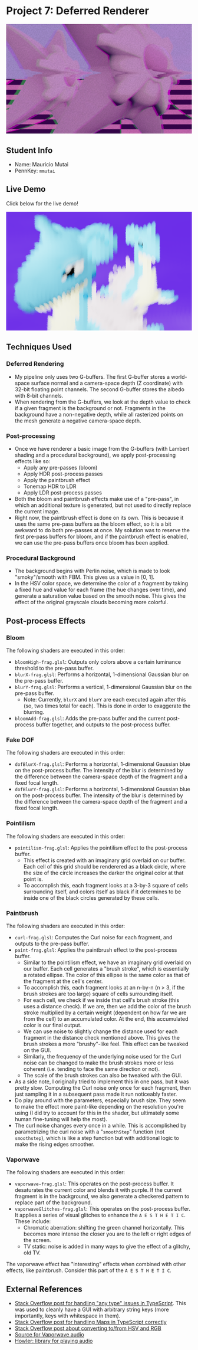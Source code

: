 # Project 7: Deferred Renderer

[![](images/staryu.png)](https://maukmu.github.io/homework-7-deferred-renderer-MauKMu)

## Student Info

- Name: Mauricio Mutai
- PennKey: `mmutai`

## Live Demo

Click below for the live demo!

[![](images/example.png)](https://maukmu.github.io/homework-7-deferred-renderer-MauKMu)

## Techniques Used

### Deferred Rendering

- My pipeline only uses two G-buffers. The first G-buffer stores a world-space surface normal and a camera-space depth (Z coordinate) with 32-bit floating point channels. The second G-buffer stores the albedo with 8-bit channels.
- When rendering from the G-buffers, we look at the depth value to check if a given fragment is the background or not. Fragments in the background have a non-negative depth, while all rasterized points on the mesh generate a negative camera-space depth.

### Post-processing

- Once we have renderer a basic image from the G-buffers (with Lambert shading and a procedural background), we apply post-processing effects like so:
  - Apply any pre-passes (bloom)
  - Apply HDR post-process passes
  - Apply the paintbrush effect
  - Tonemap HDR to LDR
  - Apply LDR post-process passes
- Both the bloom and paintbrush effects make use of a "pre-pass", in which an additional texture is generated, but not used to directly replace the current image.
- Right now, the paintbrush effect is done on its own. This is because it uses the same pre-pass buffers as the bloom effect, so it is a bit awkward to do both pre-passes at once. My solution was to reserve the first pre-pass buffers for bloom, and if the paintbrush effect is enabled, we can use the pre-pass buffers once bloom has been applied.

### Procedural Background

- The background begins with Perlin noise, which is made to look "smoky"/smooth with FBM. This gives us a value in [0, 1].
- In the HSV color space, we determine the color of a fragment by taking a fixed hue and value for each frame (the hue changes over time), and generate a saturation value based on the smooth noise. This gives the effect of the original grayscale clouds becoming more colorful.

## Post-process Effects

### Bloom

The following shaders are executed in this order:

- `bloomHigh-frag.glsl`: Outputs only colors above a certain luminance threshold to the pre-pass buffer.
- `blurX-frag.glsl`: Performs a horizontal, 1-dimensional Gaussian blur on the pre-pass buffer.
- `blurY-frag.glsl`: Performs a vertical, 1-dimensional Gaussian blur on the pre-pass buffer.
    - Note: Currently, `blurX` and `blurY` are each executed again after this (so, two times total for each). This is done in order to exaggerate the blurring.
- `bloomAdd-frag.glsl`: Adds the pre-pass buffer and the current post-process buffer together, and outputs to the post-process buffer.

### Fake DOF

The following shaders are executed in this order:

- `dofBlurX-frag.glsl`: Performs a horizontal, 1-dimensional Gaussian blue on the post-process buffer. The intensity of the blur is determined by the difference between the camera-space depth of the fragment and a fixed focal length.
- `dofBlurY-frag.glsl`: Performs a horizontal, 1-dimensional Gaussian blue on the post-process buffer. The intensity of the blur is determined by the difference between the camera-space depth of the fragment and a fixed focal length.

### Pointilism

The following shaders are executed in this order:

- `pointilism-frag.glsl`: Applies the pointilism effect to the post-process buffer.
  - This effect is created with an imaginary grid overlaid on our buffer. Each cell of this grid should be renderered as a black circle, where the size of the circle increases the darker the original color at that point is.
  - To accomplish this, each fragment looks at a 3-by-3 square of cells surrounding itself, and colors itself as black if it determines to be inside one of the black circles generated by these cells.

### Paintbrush

The following shaders are executed in this order:

- `curl-frag.glsl`: Computes the Curl noise for each fragment, and outputs to the pre-pass buffer. 
- `paint-frag.glsl`: Applies the paintbrush effect to the post-process buffer.
  - Similar to the pointilism effect, we have an imaginary grid overlaid on our buffer. Each cell generates a "brush stroke", which is essentially a rotated ellipse. The color of this ellipse is the same color as that of the fragment at the cell's center.
  - To accomplish this, each fragment looks at an n-by-n (n > 3, if the brush strokes are too large) square of cells surrounding itself. 
  - For each cell, we check if we inside that cell's brush stroke (this uses a distance check). If we are, then we add the color of the brush stroke multiplied by a certain weight (dependent on how far we are from the cell) to an accumulated color. At the end, this accumulated color is our final output.
  - We can use noise to slightly change the distance used for each fragment in the distance check mentioned above. This gives the brush strokes a more "brushy"-like feel. This effect can be tweaked on the GUI.
  - Similarly, the frequency of the underlying noise used for the Curl noise can be changed to make the brush strokes more or less coherent (i.e. tending to face the same direction or not).
  - The scale of the brush strokes can also be tweaked with the GUI.
- As a side note, I originally tried to implement this in one pass, but it was pretty slow. Computing the Curl noise only once for each fragment, then just sampling it in a subsequent pass made it run noticeably faster.
- Do play around with the parameters, especially brush size. They seem to make the effect more paint-like depending on the resolution you're using (I did try to account for this in the shader, but ultimately some human fine-tuning will help the most).
- The curl noise changes every once in a while. This is accomplished by parametrizing the curl noise with a "`smoothStep`" function (not `smoothstep`), which is like a step function but with additional logic to make the rising edges smoother.

### Vaporwave

The following shaders are executed in this order:

- `vaporwave-frag.glsl`: This operates on the post-process buffer. It desaturates the current color and blends it with purple. If the current fragment is in the background, we also generate a checkered pattern to replace part of the background.
- `vaporwaveGlitches-frag.glsl`: This operates on the post-process buffer. It applies a series of visual glitches to enhance the `A E S T H E T I C`. These include:
  - Chromatic aberration: shifting the green channel horizontally. This becomes more intense the closer you are to the left or right edges of the screen.
  - TV static: noise is added in many ways to give the effect of a glitchy, old TV.

The vaporwave effect has "interesting" effects when combined with other effects, like paintbrush. Consider this part of the `A E S T H E T I C`.

## External References

- [Stack Overflow post for handling "any type" issues in TypeScript](https://stackoverflow.com/questions/32968332/how-do-i-prevent-the-error-index-signature-of-object-type-implicitly-has-an-an). This was used to cleanly have a GUI with arbitrary string keys (more importantly, keys with whitespace in them).
- [Stack Overflow post for handling Maps in TypeScript correctly](https://stackoverflow.com/questions/34584578/typescript-es6-map-index-signature-of-object-type-implicitly-has-an-any-ty)
- [Stack Overflow post about converting to/from HSV and RGB](https://stackoverflow.com/questions/15095909/from-rgb-to-hsv-in-opengl-glsl)
- [Source for Vaporwave audio](https://www.youtube.com/watch?v=cU8HrO7XuiE)
- [Howler: library for playing audio](https://howlerjs.com/)
